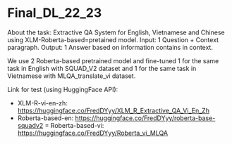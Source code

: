 # Final_DL_22_23

About the task: Extractive QA System for English, Vietnamese and Chinese using XLM-Roberta-based=pretained model. 
Input: 1 Question + Context paragraph.
Output: 1 Answer based on information contains in context.

We use 2 Roberta-based pretrained model and fine-tuned 1 for the same task in English with SQUAD_V2 dataset and 1 for the same task in Vietnamese with MLQA_translate_vi dataset. 

Link for test (using HuggingFace API): 
- XLM-R-vi-en-zh: https://huggingface.co/FredDYyy/XLM_R_Extractive_QA_Vi_En_Zh
- Roberta-based-en: https://huggingface.co/FredDYyy/roberta-base-squadv2
= Roberta-based-vi: https://huggingface.co/FredDYyy/Roberta_vi_MLQA
